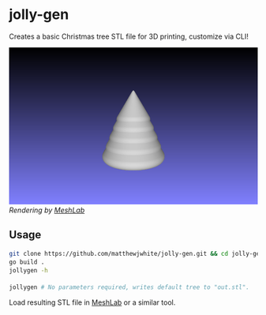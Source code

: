 # jolly-gen

Creates a basic Christmas tree STL file for 3D printing, customize via CLI!

![Christmas Tree](tree.png)
_Rendering by [MeshLab](https://www.meshlab.net/)_

## Usage

```bash
git clone https://github.com/matthewjwhite/jolly-gen.git && cd jolly-gen
go build .
jollygen -h

jollygen # No parameters required, writes default tree to "out.stl".
```

Load resulting STL file in [MeshLab](https://www.meshlab.net/) or a similar tool.
